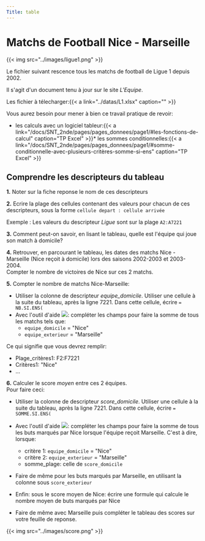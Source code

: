 ```yaml
---
Title: table
---
```

# Matchs de Football Nice - Marseille

{{< img src="../images/ligue1.png" >}}


Le fichier suivant rescence tous les matchs de football de Ligue 1 depuis 2002.

Il s'agit d'un document tenu à jour sur le site *L'Equipe*.

Les fichier à télecharger:{{< a link="../datas/L1.xlsx" caption="" >}}

Vous aurez besoin pour mener à bien ce travail pratique de revoir:

* les calculs avec un logiciel tableur:{{< a link="/docs/SNT_2nde/pages/pages_donnees/page1/#les-fonctions-de-calcul" caption="TP Excel" >}}* les sommes conditionnelles:{{< a link="/docs/SNT_2nde/pages/pages_donnees/page1/#somme-conditionnelle-avec-plusieurs-critères-somme-si-ens" caption="TP Excel" >}}
## Comprendre les descripteurs du tableau
**1.** Noter sur la fiche reponse le nom de ces descripteurs

**2.** Ecrire la plage des cellules contenant des valeurs pour chacun de ces descripteurs, sous la forme `cellule depart : cellule arrivée`

Exemple : Les valeurs du descripteur *Ligue* sont sur la plage `A2:A7221`

**3.** Comment peut-on savoir, en lisant le tableau, quelle est l'équipe qui joue son match à domicile?

**4.** Retrouver, en parcourant le tableau, les dates des matchs Nice - Marseille (Nice reçoit à domicile) lors des saisons 2002-2003 et 2003-2004.<br>
Compter le nombre de victoires de Nice sur ces 2 matchs.

**5.** Compter le nombre de matchs Nice-Marseille:

* Utiliser la colonne de descripteur *equipe_domicile*. Utiliser une cellule à la suite du tableau, après la ligne 7221. Dans cette cellule, écrire `= NB.SI.ENS(`
* Avec l'outil d'aide ![](../images/nb_si_ens.png): compléter les champs pour faire la somme de tous les matchs tels que:
  * `equipe_domicile` = "Nice"
  * `equipe_exterieur` = "Marseille"

Ce qui signifie que vous devrez remplir:

  * Plage_critères1: F2:F7221
  * Critères1: "Nice"
  * ...

**6.** Calculer le score *moyen* entre ces 2 équipes.<br>
Pour faire ceci: 

* Utiliser la colonne de descripteur *score_domicile*. Utiliser une cellule à la suite du tableau, après la ligne 7221. Dans cette cellule, écrire `= SOMME.SI.ENS(`
* Avec l'outil d'aide ![](../images/somme_si_ens.png): compléter les champs pour faire la somme de tous les buts marqués par Nice lorsque l'équipe reçoit Marseille. C'est à dire, lorsque:

  * critère 1: `equipe_domicile` = "Nice"
  * critère 2: `equipe_exterieur` = "Marseille"
  * somme_plage: celle de `score_domicile`

* Faire de même pour les buts marqués par Marseille, en utilisant la colonne sous `score_exterieur`

* Enfin: sous le score moyen de Nice: écrire une formule qui calcule le nombre moyen de buts marqués par Nice
* Faire de même avec Marseille puis compléter le tableau des scores sur votre feuille de reponse.

{{< img src="../images/score.png" >}}

